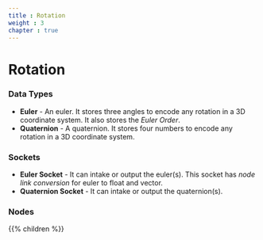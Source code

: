 ```yaml
---
title : Rotation
weight : 3
chapter : true
---
```


# Rotation

### Data Types

- **Euler** - An euler. It stores three angles to encode any rotation in a 3D coordinate system. It also
    stores the *Euler Order*.
- **Quaternion** - A quaternion. It stores four numbers to encode any rotation in a 3D coordinate system.

### Sockets

- **Euler Socket** - It can intake or output the euler(s). This socket has *node link conversion*
    for euler to float and vector.
- **Quaternion Socket** - It can intake or output the quaternion(s).

### Nodes

{{% children %}}
